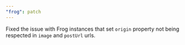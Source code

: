 ```yaml
---
"frog": patch
---
```


Fixed the issue with Frog instances that set `origin` property not being respected in `image` and `postUrl` urls.
